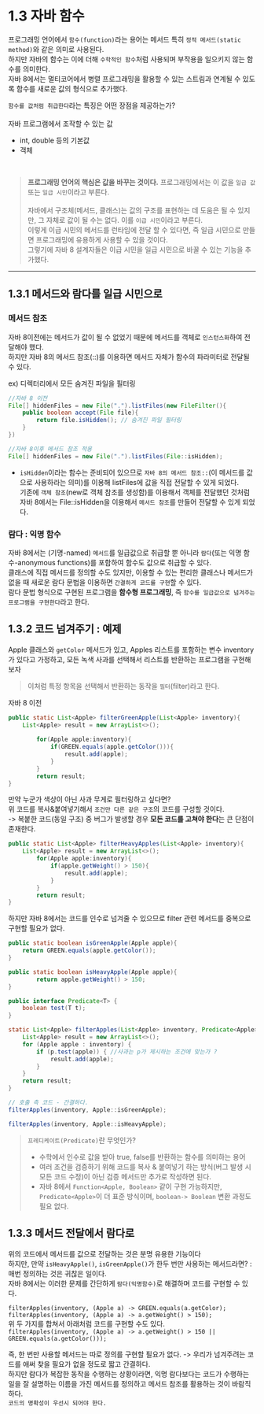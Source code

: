 # 1.3 자바 함수

프로그래밍 언어에서 `함수(function)`라는 용어는 메서드 특히 `정적 메서드(static method)`와 같은 의미로 사용된다.
<br> 하지만 자바의 함수는 이에 더해 `수학적인 함수`처럼 사용되며 부작용을 일으키지 않는 함수를 의미한다.<br>
자바 8에서는 멀티코어에서 병렬 프로그래밍을 활용할 수 있는 스트림과 연계될 수 있도록 함수를 새로운 값의 형식으로 추가했다.<br>


`함수를 값처럼 취급한다`라는 특징은 어떤 장점을 제공하는가?
<br><br>자바 프로그램에서 조작할 수 있는 값
- int, double 등의 기본값
- 객체
<br>

>**프로그래밍 언어의 핵심은 값을 바꾸는 것이다.** 
>프로그래밍에서는 이 값을 `일급 값` 또는 `일급 시민`이라고 부른다.
><br><br>자바에서 구조체(메서드, 클래스)는 값의 구조를 표현하는 데 도움은 될 수 있지만, 그 자체로 값이 될 수는 없다. 이를 `이급 시민`이라고 부른다.
> <br>이렇게 이급 시민의 메서드를 런타임에 전달 할 수 있다면, 즉 일급 시민으로 만들면 프로그래밍에 유용하게 사용할 수 있을 것이다.
> <br>그렇기에 자바 8 설계자들은 이급 시민을 일급 시민으로 바꿀 수 있는 기능을 추가했다.

---
## 1.3.1 메서드와 람다를 일급 시민으로

### 메서드 참조

자바 8이전에는 메서드가 값이 될 수 없었기 때문에 메서드를 객체로 `인스턴스화`하여 전달해야 했다.<br>
하지만 자바 8의 메서드 참조(::)를 이용하면 메서드 자체가 함수의 파라미터로 전달될 수 있다.<br>

ex) 디렉터리에서 모든 숨겨진 파일을 필터링

```java
//자바 8 이전
File[] hiddenFiles = new File(".").listFiles(new FileFilter(){
    public boolean accept(File file){
        return file.isHidden(); // 숨겨진 파일 필터링
    }
})

//자바 8이후 메서드 참조 적용
File[] hiddenFiles = new File(".").listFiles(File::isHidden);
```

- `isHidden`이라는 함수는 준비되어 있으므로 `자바 8의 메서드 참조::`(이 메서드를 값으로 사용하라는 의미)를 이용해 listFiles에 값을 직접 전달할 수 있게 되었다.<br>
기존에 `객체 참조`(new로 객체 참조를 생성함)를 이용해서 객체를 전달했던 것처럼 자바 8에서는 File::isHidden을 이용해서 `메서드 참조`를 만들어 전달할 수 있게 되었다.
### 람다 : 익명 함수

자바 8에서는 (기명-named) `메서드`를 일급값으로 취급할 뿐 아니라 `람다`(또는 익명 함수-anonymous functions)를 포함하여 함수도 값으로 취급할 수 있다.<br>
클래스에 직접 메서드를 정의할 수도 있지만, 이용할 수 있는 편리한 클래스나 메서드가 없을 때 새로운 람다 문법을 이용하면 `간결하게 코드를 구현`할 수 있다.<br>
람다 문법 형식으로 구현된 프로그램을 **함수형 프로그래밍**, 즉 `함수를 일급값으로 넘겨주는 프로그램을 구현한다`라고 한다.

## 1.3.2 코드 넘겨주기 : 예제

Apple 클래스와 `getColor` 메서드가 있고, Apples 리스트를 포함하는 변수 inventory가 있다고 가정하고, 모든 녹색 사과를 선택해서 리스트를 반환하는 프로그램을 구현해보자<br>
> 이처럼 특정 항목을 선택해서 반환하는 동작을 `필터`(filter)라고 한다.

자바 8 이전 

```java
public static List<Apple> filterGreenApple(List<Apple> inventory){
    List<Apple> result = new ArrayList<>();
    
        for(Apple apple:inventory){
            if(GREEN.equals(apple.getColor())){
                result.add(apple);
            }
        }
        return result;
}
```
만약 누군가 색상이 아닌 사과 무게로 필터링하고 싶다면? <br>
위 코드를 복사&붙여넣기해서 `조건만 다른 같은 구조`의 코드를 구성할 것이다.<br>
-> 복붙한 코드(동일 구조) 중 버그가 발생할 경우 **모든 코드를 고쳐야 한다**는 큰 단점이 존재한다. 
```java
public static List<Apple> filterHeavyApples(List<Apple> inventory){
    List<Apple> result = new ArrayList<>();
        for(Apple apple:inventory){
            if(apple.getWeight() > 150){ 
                result.add(apple);
            }
        }
        return result;
}
```

하지만 자바 8에서는 코드를 인수로 넘겨줄 수 있으므로 filter 관련 메서드를 중복으로 구현할 필요가 없다.

```java
public static boolean isGreenApple(Apple apple){
    return GREEN.equals(apple.getColor());
}

public static boolean isHeavyApple(Apple apple){
        return apple.getWeight() > 150;
}

public interface Predicate<T> {
    boolean test(T t);
}

static List<Apple> filterApples(List<Apple> inventory, Predicate<Apple> p) { //구현 메서드가 p라는 이름의 Predicate Parameter 로 전달
    List<Apple> result = new ArrayList<>();
    for (Apple apple : inventory) {
        if (p.test(apple)) { //사과는 p가 제시하는 조건에 맞는가 ? 
            result.add(apple);
        }
    }
    return result;
}

// 호출 측 코드 - 간결하다.
filterApples(inventory, Apple::isGreenApple);

filterApples(inventory, Apple::isHeavyApple);
```

>`프레디케이트(Predicate)`란 무엇인가?
> - 수학에서 인수로 값을 받아 true, false를 반환하는 함수를 의미하는 용어
> - 여러 조건을 검증하기 위해 코드를 복사 & 붙여넣기 하는 방식(버그 발생 시 모든 코드 수정)이 아닌 검증 메서드만 추가로 작성하면 된다.
> - 자바 8에서 `Function<Apple, Boolean>` 같이 구현 가능하지만, `Predicate<Apple>`이 더 표준 방식이며, `boolean-> Boolean` 변환 과정도 필요 없다.


## 1.3.3 메서드 전달에서 람다로
위의 코드에서 메서드를 값으로 전달하는 것은 분명 유용한 기능이다 <br>
하지만, 만약 `isHeavyApple()`, `isGreenApple()`가 한두 번만 사용하는 메서드라면? : 매번 정의하는 것은 귀찮은 일이다.<br>
자바 8에서는 이러한 문제를 간단하게 `람다(익명함수)`로 해결하며 코드를 구현할 수 있다.

`filterApples(inventory, (Apple a) -> GREEN.equals(a.getColor);`<br>
`filterApples(inventory, (Apple a) -> a.getWeight() > 150);`<br>
위 두 가지를 합쳐서 아래처럼 코드를 구현할 수도 있다.<br>
`filterApples(inventory, (Apple a) -> a.getWeight() > 150 || GREEN.equals(a.getColor()));`<br>

즉, 한 번만 사용할 메서드는 따로 정의를 구현할 필요가 없다. -> 우리가 넘겨주려는 코드를 애써 찾을 필요가 없을 정도로 짧고 간결하다.<br>
하지만 람다가 복잡한 동작을 수행하는 상황이라면, 익명 람다보다는 코드가 수행하는 일을 잘 설명하는 이름을 가진 메서드를 정의하고 메서드 참조를 활용하는 것이 바람직하다.<br>
`코드의 명확성이 우선시 되어야 한다.`
